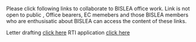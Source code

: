 Please click following links to collaborate to BISLEA office work. Link is not open to public , Office bearers, EC memebers and those BISLEA members who are enthusisatic about BISLEA can access the content of these links. 

Letter drafting [click here](https://bislea.github.io/files/officebearers.pdf)
RTI application [click here](https://bislea.github.io/files/officebearers.pdf)

